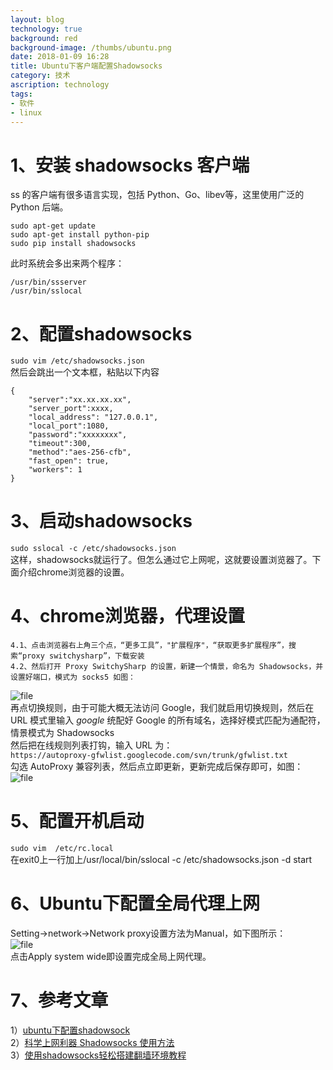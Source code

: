 ```yaml
---
layout: blog
technology: true
background: red
background-image: /thumbs/ubuntu.png
date: 2018-01-09 16:28
title: Ubuntu下客户端配置Shadowsocks
category: 技术
ascription: technology
tags:
- 软件
- linux
---
```


# 1、安装 shadowsocks 客户端  
ss 的客户端有很多语言实现，包括 Python、Go、libev等，这里使用广泛的 Python 后端。  
```
sudo apt-get update  
sudo apt-get install python-pip    
sudo pip install shadowsocks  
```
此时系统会多出来两个程序：  
```
/usr/bin/ssserver  
/usr/bin/sslocal  
```
# 2、配置shadowsocks
`sudo vim /etc/shadowsocks.json  `  
然后会跳出一个文本框，粘贴以下内容  
```
{  
    "server":"xx.xx.xx.xx",  
    "server_port":xxxx,  
    "local_address": "127.0.0.1",  
    "local_port":1080,  
    "password":"xxxxxxxx",  
    "timeout":300,  
    "method":"aes-256-cfb",  
    "fast_open": true,  
    "workers": 1  
}  
```
# 3、启动shadowsocks
`sudo sslocal -c /etc/shadowsocks.json`  
这样，shadowsocks就运行了。但怎么通过它上网呢，这就要设置浏览器了。下面介绍chrome浏览器的设置。

# 4、chrome浏览器，代理设置
    4.1、点击浏览器右上角三个点，“更多工具”，"扩展程序"，“获取更多扩展程序”，搜索“proxy switchysharp”，下载安装  
    4.2、然后打开 Proxy SwitchySharp 的设置，新建一个情景，命名为 Shadowsocks，并设置好端口，模式为 socks5 如图：  
![file](https://obdr74yw6.qnssl.com/image/AquxWXck4IUn4K5G42dqDuyo420aeYWHXh7novjf.jpeg)  
再点切换规则，由于可能大概无法访问 Google，我们就启用切换规则，然后在 URL 模式里输入 *google* 统配好 Google 的所有域名，选择好模式匹配为通配符，情景模式为 Shadowsocks  
然后把在线规则列表打钩，输入 URL 为：  
`https://autoproxy-gfwlist.googlecode.com/svn/trunk/gfwlist.txt`  
勾选 AutoProxy 兼容列表，然后点立即更新，更新完成后保存即可，如图：  
![file](https://obdr74yw6.qnssl.com/image/9ZR3tUTKd7WCSJnttnEpas0KsqxIT5N0sLWIOl0P.jpeg)  
# 5、配置开机启动
`sudo vim  /etc/rc.local`  
在exit0上一行加上/usr/local/bin/sslocal -c /etc/shadowsocks.json -d start  

# 6、Ubuntu下配置全局代理上网
Setting->network->Network proxy设置方法为Manual，如下图所示：  
![file](https://obdr74yw6.qnssl.com/image/VdtNuQsOz0e4GKJJvD3l6yPIQmhKrtutfNWtV0cy.png)  
点击Apply system wide即设置完成全局上网代理。  

# 7、参考文章
1）[ubuntu下配置shadowsock](http://blog.csdn.net/scut_hy/article/details/52691649)  
2）[科学上网利器 Shadowsocks 使用方法](https://ttt.tt/150/)  
3）[使用shadowsocks轻松搭建翻墙环境教程](https://blog.phpgao.com/shadowsocks_on_linux.html) 
